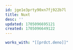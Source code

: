 ```yaml
---
id: jge1e3prty90xn7fj922b7l
title: Nuxt
desc: ''
updated: 1705096695121
created: 1705096649122
---
```

```yaml
works_with: "[[prdct.deno]]"
```